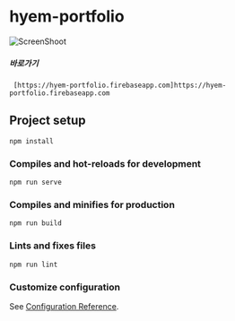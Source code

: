 # hyem-portfolio
![ScreenShoot](./screenshoot.jpg)

##### 바로가기
```    
 [https://hyem-portfolio.firebaseapp.com]https://hyem-portfolio.firebaseapp.com
```

## Project setup
```
npm install
```

### Compiles and hot-reloads for development
```
npm run serve
```

### Compiles and minifies for production
```
npm run build
```

### Lints and fixes files
```
npm run lint
```

### Customize configuration
See [Configuration Reference](https://cli.vuejs.org/config/).
